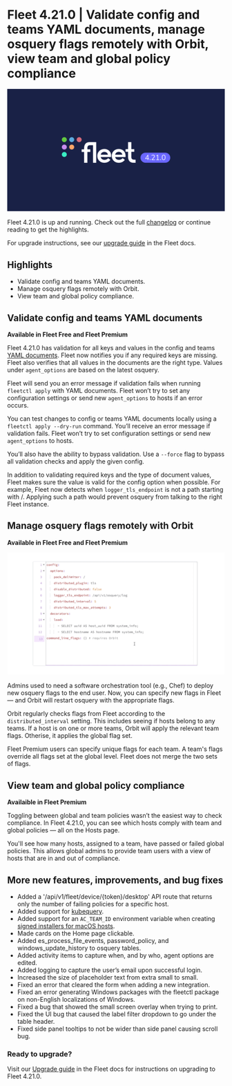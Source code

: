 # Fleet 4.21.0 | Validate config and teams YAML documents, manage osquery flags remotely with Orbit, view team and global policy compliance

![Fleet 4.21.0 release](../website/assets/images/articles/fleet-4.21.0-1600x900@2x.jpeg)

Fleet 4.21.0 is up and running. Check out the full [changelog](https://github.com/fleetdm/fleet/releases/tag/fleet-v4.21.0) or continue reading to get the highlights.

For upgrade instructions, see our [upgrade guide](https://fleetdm.com/docs/deploying/upgrading-fleet) in the Fleet docs.

## Highlights
- Validate config and teams YAML documents.
- Manage osquery flags remotely with Orbit.
- View team and global policy compliance.

## Validate config and teams YAML documents
**Available in Fleet Free and Fleet Premium**

Fleet 4.21.0 has validation for all keys and values in the config and teams [YAML documents](https://fleetdm.com/docs/using-fleet/configuration-files). Fleet now notifies you if any required keys are missing. Fleet also verifies that all values in the documents are the right type. Values under `agent_options` are based on the latest osquery.

Fleet will send you an error message if validation fails when running `fleetctl apply` with YAML documents. Fleet won’t try to set any configuration settings or send new `agent_options` to hosts if an error occurs.

You can test changes to config or teams YAML documents locally using a `fleetctl apply --dry-run` command. You’ll receive an error message if validation fails. Fleet won’t try to set configuration settings or send new `agent_options` to hosts.

You’ll also have the ability to bypass validation. Use a `--force` flag to bypass all validation checks and apply the given config.

In addition to validating required keys and the type of document values, Fleet makes sure the value is valid for the config option when possible. For example, Fleet now detects when `logger_tls_endpoint` is not a path starting with /. Applying such a path would prevent osquery from talking to the right Fleet instance.

## Manage osquery flags remotely with Orbit
**Available in Fleet Free and Fleet Premium**

![Manage osquery flags remotely with Orbit](../website/assets/images/articles/fleet-4.21.0.gif)

Admins used to need a software orchestration tool (e.g., Chef) to deploy new osquery flags to the end user. Now, you can specify new flags in Fleet — and Orbit will restart osquery with the appropriate flags.

Orbit regularly checks flags from Fleet according to the `distributed_interval` setting. This includes seeing if hosts belong to any teams. If a host is on one or more teams, Orbit will apply the relevant team flags. Otherise, it applies the global flag set.

Fleet Premium users can specify unique flags for each team. A team's flags override all flags set at the global level. Fleet does not merge the two sets of flags.

## View team and global policy compliance
**Availaible in Fleet Premium**

Toggling between global and team policies wasn’t the easiest way to check compliance. In Fleet 4.21.0, you can see which hosts comply with team and global policies — all on the Hosts page.

You'll see how many hosts, assigned to a team, have passed or failed global policies. This allows global admins to provide team users with a view of hosts that are in and out of compliance.

## More new features, improvements, and bug fixes

* Added a '/api/v1/fleet/device/{token}/desktop' API route that returns only the number of failing policies for a specific host.
* Added support for [kubequery](https://github.com/Uptycs/kubequery).
* Added support for an `AC_TEAM_ID` environment variable when creating [signed installers for macOS hosts](https://fleetdm.com/docs/using-fleet/adding-hosts#signing-installers).
* Made cards on the Home page clickable.
* Added es_process_file_events, password_policy, and windows_update_history to osquery tables.
* Added activity items to capture when, and by who, agent options are edited.
* Added logging to capture the user’s email upon successful login.
* Increased the size of placeholder text from extra small to small.
* Fixed an error that cleared the form when adding a new integration.
* Fixed an error generating Windows packages with the fleetctl package on non-English localizations of Windows.
* Fixed a bug that showed the small screen overlay when trying to print.
* Fixed the UI bug that caused the label filter dropdown to go under the table header.
* Fixed side panel tooltips to not be wider than side panel causing scroll bug.

### Ready to upgrade?

Visit our [Upgrade guide](https://fleetdm.com/docs/deploying/upgrading-fleet) in the Fleet docs for instructions on upgrading to Fleet 4.21.0.

<meta name="category" value="releases">
<meta name="authorFullName" value="Chris McGillicuddy">
<meta name="authorGitHubUsername" value="chris-mcgillicuddy">
<meta name="publishedOn" value="2022-10-05">
<meta name="articleTitle" value="Fleet 4.21.0 | Validate config and teams YAML documents, manage osquery flags remotely with Orbit, view team and global policy compliance">
<meta name="articleImageUrl" value="../website/assets/images/articles/fleet-4.21.0-1600x900@2x.jpeg">
